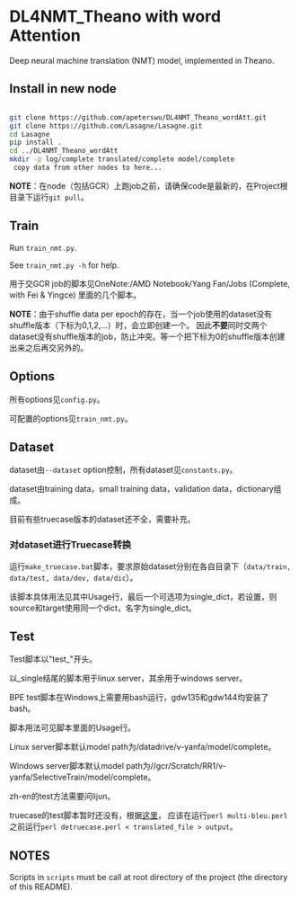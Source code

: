 # DL4NMT_Theano with word Attention

Deep neural machine translation (NMT) model, implemented in Theano.

## Install in new node

```bash

git clone https://github.com/apeterswu/DL4NMT_Theano_wordAtt.git
git clone https://github.com/Lasagne/Lasagne.git
cd Lasagne
pip install .
cd ../DL4NMT_Theano_wordAtt
mkdir -p log/complete translated/complete model/complete
 copy data from other nodes to here...
```

**NOTE**：在node（包括GCR）上跑job之前，请确保code是最新的，在Project根目录下运行`git pull`。

## Train

Run `train_nmt.py`.

See `train_nmt.py -h` for help.

用于交GCR job的脚本见OneNote:/AMD Notebook/Yang Fan/Jobs (Complete, with Fei & Yingce) 里面的几个脚本。

**NOTE**：由于shuffle data per epoch的存在，当一个job使用的dataset没有shuffle版本（下标为0,1,2,...）时，会立即创建一个。
因此**不要**同时交两个dataset没有shuffle版本的job，防止冲突。等一个把下标为0的shuffle版本创建出来之后再交另外的。

## Options

所有options见`config.py`。

可配置的options见`train_nmt.py`。

## Dataset

dataset由`--dataset` option控制，所有dataset见`constants.py`。

dataset由training data，small training data，validation data，dictionary组成。

目前有些truecase版本的dataset还不全，需要补充。

### 对dataset进行Truecase转换

运行`make_truecase.bat`脚本，要求原始dataset分别在各自目录下（`data/train, data/test, data/dev, data/dic`）。

该脚本具体用法见其中Usage行，最后一个可选项为single_dict，若设置，则source和target使用同一个dict，名字为single_dict。


## Test

Test脚本以"test_"开头。


以_single结尾的脚本用于linux server，其余用于windows server。

BPE test脚本在Windows上需要用bash运行，gdw135和gdw144均安装了bash。

脚本用法可见脚本里面的Usage行。


Linux server脚本默认model path为/datadrive/v-yanfa/model/complete。

Windows server脚本默认model path为//gcr/Scratch/RR1/v-yanfa/SelectiveTrain/model/complete。


zh-en的test方法需要问lijun。

truecase的test脚本暂时还没有，根据[这里](http://www.statmt.org/moses/?n=Moses.SupportTools#ntoc11)，
应该在运行`perl multi-bleu.perl`之前运行`perl detruecase.perl < translated_file > output`。


## NOTES

Scripts in `scripts` must be call at root directory of the project (the directory of this README).
